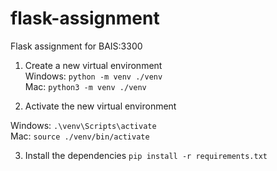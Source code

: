 # flask-assignment
Flask assignment for BAIS:3300

1. Create a new virtual environment  
   Windows: `python -m venv ./venv`  
   Mac: `python3 -m venv ./venv`

2. Activate the new virtual environment

Windows: `.\venv\Scripts\activate`  
Mac: `source ./venv/bin/activate`

3. Install the dependencies `pip install -r requirements.txt`